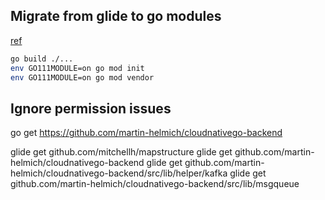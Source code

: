 ## Migrate from glide to go modules 

[ref](https://blog.liquidbytes.net/2018/09/quick-and-easy-guide-for-migrating-to-go-1-11-modules/)

```bash
go build ./...
env GO111MODULE=on go mod init
env GO111MODULE=on go mod vendor
```

## Ignore permission issues

go get https://github.com/martin-helmich/cloudnativego-backend

glide get github.com/mitchellh/mapstructure
glide get github.com/martin-helmich/cloudnativego-backend
glide get github.com/martin-helmich/cloudnativego-backend/src/lib/helper/kafka
glide get github.com/martin-helmich/cloudnativego-backend/src/lib/msgqueue
